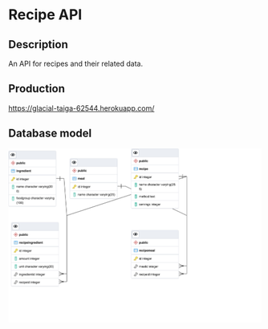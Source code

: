 # Recipe API

## Description

An API for recipes and their related data.

## Production

https://glacial-taiga-62544.herokuapp.com/

## Database model

![Database model](RecipeDatabase.png)

